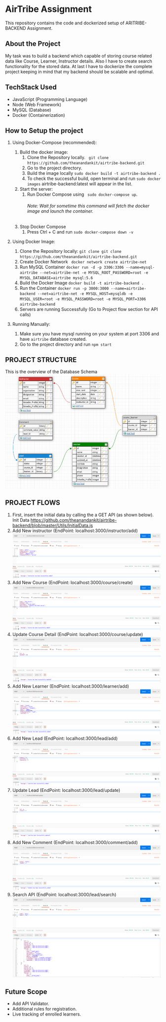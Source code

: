 AirTribe Assignment
============
This repository contains the code and dockerized setup of ARITRIBE-BACKEND Assignment.

About the Project
-----------
My task was to build a backend which capable of storing course related data like Course, Learner, Instructor details. Also I have to create search functionality for the stored data. At last I have to dockerize the complete project keeping in mind that my backend should be scalable and optimal.

TechStack Used
------
* JavaScript (Programming Language)
* Node (Web Framework)
* MySQL (Database)
* Docker (Containerization)

How to Setup the project
---------------
1. Using Docker-Compose (recommended): 
    1. Build the docker image:
        1. Clone the Repository locally.
            ``` git clone https://github.com/theanandankit/airtribe-backend.git```
        2. Go to the project directory.
        3. Build the image locally
            ```sudo docker build -t airtribe-backend .```
        4. To check the successful build, open terminal and run
            ```sudo docker images```
            airtribe-backend:latest will appear in the list.
    2. Start the server:
        1. Run Docker Compose using ``` sudo docker-compose up```.
            ###### Note: Wait for sometime this command will fetch the docker image and launch the container.
    3. Stop Docker Compose
        1. Press Ctrl + C and run 
        ```sudo docker-compose down -v```

2. Using Docker Image:
    1. Clone the Repository locally:
        ```git clone git clone https://github.com/theanandankit/airtribe-backend.git```
    2. Create Docker Network
        ``` docker network create airtribe-net```
    3. Run MySQL Container
        ```docker run -d -p 3306:3306 --name=mysql-airtribe --net=airtribe-net -e MYSQL_ROOT_PASSWORD=root -e MYSQL_DATABASE=airtribe mysql:5.6```
    4. Build the Docker Image
        ```docker build -t airtribe-backend .```
    5. Run the Container
        ```docker run -p 3000:3000 --name=airtribe-backend --net=airtribe-net -e MYSQL_HOST=mysqldb -e MYSQL_USER=root -e MYSQL_PASSWORD=root -e MYSQL_PORT=3306 airtribe-backend```
    6. Servers are running Successfully (Go to Project flow section for API calls)

3. Running Manually: 
    1. Make sure you have mysql running on your system at port 3306 and have ```airtribe``` database created.
    2. Go to the project directory and run ```npm start```

PROJECT STRUCTURE
-------
This is the overview of the Database Schema
<img src="images/schema.png">

PROJECT FLOWS
------
1. First, insert the initial data by calling the a GET API (as shown below). Init Data https://github.com/theanandankit/airtribe-backend/blob/master/Utils/InitialData.js  
2. Add New instructor (EndPoint: localhost:3000/instructor/add)
    <img src=images/ins_add.png>
3. Add New Course (EndPoint: localhost:3000/course/create)
    <img src=images/cou_add.png>
4. Update Course Detail (EndPoint: localhost:3000/course/update)
    <img src=images/cou_up.png>
5. Add New Learner (EndPoint: localhost:3000/learner/add)
    <img src=images/lea_add.png>
6. Add New Lead (EndPoint: localhost:3000/lead/add)
    <img src=images/lead_add.png>
7. Update Lead (EndPoint: localhost:3000/lead/update)
    <img src=images/lead_up.png>
8. Add New Comment (EndPoint: localhost:3000/comment/add)
    <img src=images/com_add.png>
9. Search API (EndPoint: localhost:3000/lead/search)
    <img src=images/search.png>

Future Scope
------
* Add API Validator.
* Additional rules for registration.
* Live tracking of enrolled learners. 
